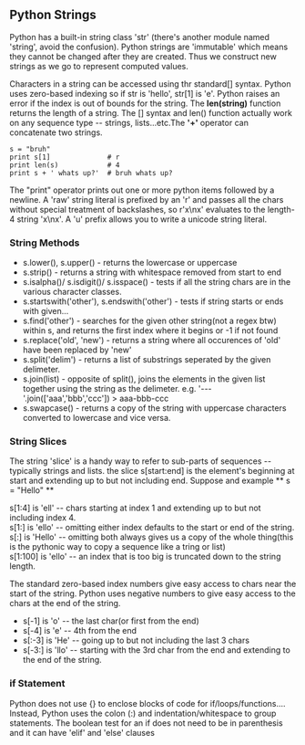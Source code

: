 ## Python Strings  

Python has a built-in string class 'str' (there's another module named 'string', avoid the confusion). Python strings are 'immutable' which means they cannot be changed after they are created. Thus we construct new strings as we go to represent computed values.  

Characters in a string can be accessed using thr standard[] syntax. Python uses zero-based indexing so if str is 'hello', str[1] is 'e'. Python raises an error if the index is out of bounds for the string. The **len(string)** function returns the length of a string. The [] syntax and len() function actually work on any sequence type -- strings, lists...etc.The **'+'** operator can concatenate two strings.  
```
s = "bruh"
print s[1]				# r
print len(s) 			# 4
print s + ' whats up?'	# bruh whats up?

```

The "print" operator prints out one or more python items followed by a newline. A 'raw' string literal is prefixed by an 'r' and passes all the chars without special treatment of backslashes, so r'x\nx' evaluates to the length-4 string 'x\nx'. A 'u' prefix allows you to write a unicode string literal.  


### String Methods  
* s.lower(), s.upper() - returns the lowercase or uppercase  
* s.strip() - returns a string with whitespace removed from start to end  
* s.isalpha()/ s.isdigit()/ s.isspace() - tests if all the string chars are in the various character classes.  
* s.startswith('other'), s.endswith('other') - tests if string starts or ends with given...  
* s.find('other') - searches for the given other string(not a regex btw) within s, and returns the first index where it begins or -1 if not found  
* s.replace('old', 'new') - returns a string where all occurences of 'old' have been replaced by 'new'  
* s.split('delim') - returns a list of substrings seperated by the given delimeter.  
* s.join(list) - opposite of split(), joins the elements in the given list together using the string as the delimeter. e.g. '---'.join(['aaa','bbb','ccc']) > aaa-bbb-ccc  
* s.swapcase() - returns a copy of the string with uppercase characters converted to lowercase and vice versa.  


### String Slices  

The string 'slice' is a handy way to refer to sub-parts of sequences -- typically strings and lists. the slice s[start:end] is the element's beginning at start and extending up to but not including end. Suppose and example ** s = "Hello" **  

s[1:4] is 'ell' -- chars starting at index 1 and extending up to but not including index 4.  
s[1:] is 'ello' -- omitting either index defaults to the start or end of the string.  
s[:] is 'Hello' -- omitting both always gives us a copy of the whole thing(this is the pythonic way to copy a sequence like a tring or list)  
s[1:100] is 'ello' -- an index that is too big is truncated down to the string length.  

The standard zero-based index numbers give easy access to chars near the start of the string. Python uses negative numbers to give easy access to the chars at the end of the string.  

* s[-1] is 'o' -- the last char(or first from the end)  
* s[-4] is 'e' -- 4th from the end  
* s[:-3] is 'He' -- going up to but not including the last 3 chars  
* s[-3:] is 'llo' -- starting with the 3rd char from the end and extending to the end of the string.  


### if Statement  

Python does not use {} to enclose blocks of code for if/loops/functions.... Instead, Python uses the colon (:) and indentation/whitespace to group statements. The boolean test for an if does not need to be in parenthesis and it can have 'elif' and 'else' clauses
